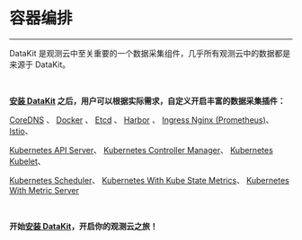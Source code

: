# 容器编排
---

DataKit 是观测云中至关重要的一个数据采集组件，几乎所有观测云中的数据都是来源于 DataKit。

 <br/>

**[安装 DataKit](/datakit/datakit-daemonset-deploy/) 之后，用户可以根据实际需求，自定义开启丰富的数据采集插件：**
 <br/>

[CoreDNS](coredns.md) 、 [Docker](docker.md) 、 [Etcd](etcd.md) 、 [Harbor](harbor.md) 、 [Ingress Nginx (Prometheus)](ingress-nginx-prom.md)、 [Istio](istio.md)、

[Kubernetes API Server](kubernetes-api-server.md)、 [Kubernetes Controller Manager](kubernetes-controller-manager.md)、 [Kubernetes Kubelet](kubernetes-kublet.md)、

[Kubernetes Scheduler](kube-scheduler.md)、 [ Kubernetes With Kube State Metrics](kube-state-metrics.md)、 [ Kubernetes With Metric Server](kube-metric-server.md)

<br/>

**开始[安装 DataKit](/datakit/datakit-daemonset-deploy/)，开启你的观测云之旅！**


